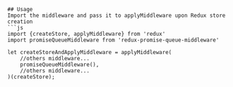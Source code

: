 ```
## Usage
Import the middleware and pass it to applyMiddleware upon Redux store creation
```js
import {createStore, applyMiddleware} from 'redux'
import promiseQueueMiddleware from 'redux-promise-queue-middleware'

let createStoreAndApplyMiddleware = applyMiddleware(
    //others middleware...
    promiseQueueMiddleware(),
    //others middleware...
)(createStore);
```